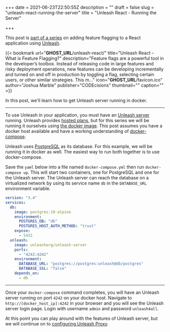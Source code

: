 +++
date = 2021-06-23T22:50:55Z
description = ""
draft = false
slug = "unleash-react-running-the-server"
title = "Unleash React - Running the Server"

+++


This post is [part of a series](__GHOST_URL__/unleash-react/) on adding feature flagging to a React application using [Unleash](https://www.getunleash.io/).

{{< bookmark url="__GHOST_URL__/unleash-react/" title="Unleash React - What is Feature Flagging?" description="Feature flags are a powerful tool in the developer’s toolbox. Instead of releasing code in large features and risky deployment operations, new features can be developing incrementally and turned on and off in production by toggling a flag, selecting certain users, or other similar strategies. This m…" icon="__GHOST_URL__/favicon.ico" author="Joshua Marble" publisher="CODEcisions" thumbnail="" caption="" >}}

In this post, we'll learn how to get Unleash server running in docker.

---

To use Unleash in your application, you must have an [Unleash server](https://docs.getunleash.io/#unleash-server) running. Unleash provides [hosted plans](https://www.getunleash.io/plans), but for this series we will be running it ourselves using [the docker image](https://hub.docker.com/r/unleashorg/unleash-server/). This post assumes you have a docker host available and have a working understanding of [docker-compose](https://docs.docker.com/compose/).

Unleash uses [PostgreSQL](https://www.postgresql.org/) as its database. For this example, we will be running it in docker as well. The easiest way to run both together is to use docker-compose.

Save the `yaml` below into a file named `docker-compose.yml` then run `docker-compose up`. This will start two containers, one for PostgreSQL and one for the Unleash server. The Unleash server can reach the database on a virtualized network by using its service name `db` in the `DATABASE_URL` environment variable.

```yaml
version: "3.4"
services:
  db:
    image: postgres:10-alpine
    environment:
      POSTGRES_DB: "db"
      POSTGRES_HOST_AUTH_METHOD: "trust"
    expose:
      - 5432
  unleash:
    image: unleashorg/unleash-server
    ports:
      - "4242:4242"
    environment:
      DATABASE_URL: "postgres://postgres:unleash@db/postgres"
      DATABASE_SSL: "false"
    depends_on:
      - db
```

---

Once your `docker-compose` command completes, you will have an Unleash server running on port `4242` on your docker host. Navigate to `http://[docker_host_ip]:4242` in your browser and you will see the Unleash server login page. Login with username `admin` and password `unleash4all`.

At this point you can play around with the features of Unleash server, but we will continue on to [configuring Unleash Proxy](__GHOST_URL__/unleash-react-configuring-unleash-proxy/).

